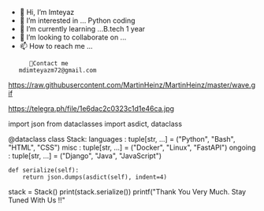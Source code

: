 - 👋 Hi, I’m Imteyaz
- 👀 I’m interested in ... Python coding
- 🌱 I’m currently learning ...B.tech 1 year
- 💞️ I’m looking to collaborate on ...
- 📫 How to reach me ...

<!---
Imteyazking01/Imteyazking01 is a ✨ special ✨ repository because its `README.md` (this file) appears on your GitHub profile.
You can click the Preview link to take a look at your changes.
--->
          💌Contact me
       mdimteyazm72@gmail.com

https://raw.githubusercontent.com/MartinHeinz/MartinHeinz/master/wave.gif

https://telegra.ph/file/1e6dac2c0323c1d1e46ca.jpg
​
 









import json
from dataclasses import asdict, dataclass


@dataclass
class Stack:
    languages   : tuple[str, ...] = ("Python", "Bash", "HTML", "CSS")
    misc        : tuple[str, ...] = ("Docker", "Linux", "FastAPI")
    ongoing     : tuple[str, ...] = ("Django", "Java", "JavaScript")

    def serialize(self):
        return json.dumps(asdict(self), indent=4)


stack = Stack()
print(stack.serialize())
printf("Thank You Very Much. Stay Tuned With Us !!"
​

